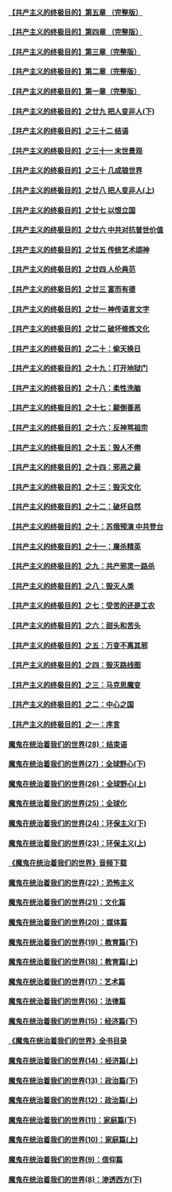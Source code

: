 #### [【共产主义的终极目的】第五章 （完整版）](../pages/nsc422/n11428912.md?t=08140400) 

#### [【共产主义的终极目的】第四章 （完整版）](../pages/nsc422/n11428907.md?t=08140400) 

#### [【共产主义的终极目的】第三章（完整版）](../pages/nsc422/n11428848.md?t=08140400) 

#### [【共产主义的终极目的】第二章（完整版）](../pages/nsc422/n11428831.md?t=08140400) 

#### [【共产主义的终极目的】第一章（完整版）](../pages/nsc422/n11417651.md?t=08140400) 

#### [【共产主义的终极目的】之廿九 把人变非人(下)](../pages/nsc422/n11344140.md?t=08140400) 

#### [【共产主义的终极目的】之三十二 结语](../pages/nsc422/n11360535.md?t=08140400) 

#### [【共产主义的终极目的】之三十一 末世景观](../pages/nsc422/n11351129.md?t=08140400) 

#### [【共产主义的终极目的】之三十 几成狼世界](../pages/nsc422/n11348280.md?t=08140400) 

#### [【共产主义的终极目的】之廿八 把人变非人(上)](../pages/nsc422/n11340492.md?t=08140400) 

#### [【共产主义的终极目的】之廿七 以恨立国](../pages/nsc422/n11336944.md?t=08140400) 

#### [【共产主义的终极目的】之廿六 中共对抗普世价值](../pages/nsc422/n11324785.md?t=08140400) 

#### [【共产主义的终极目的】之廿五 传统艺术颂神](../pages/nsc422/n11296396.md?t=08140400) 

#### [【共产主义的终极目的】之廿四 人伦典范](../pages/nsc422/n11296397.md?t=08140400) 

#### [【共产主义的终极目的】之廿三 富而有德](../pages/nsc422/n11283598.md?t=08140400) 

#### [【共产主义的终极目的】之廿一 神传语言文字](../pages/nsc422/n11263265.md?t=08140400) 

#### [【共产主义的终极目的】之廿二 破坏修炼文化](../pages/nsc422/n11245728.md?t=08140400) 

#### [【共产主义的终极目的】之二十：偷天换日](../pages/nsc422/n11238846.md?t=08140400) 

#### [【共产主义的终极目的】之十九：打开地狱门](../pages/nsc422/n11206376.md?t=08140400) 

#### [【共产主义的终极目的】之十八：柔性洗脑](../pages/nsc422/n11199994.md?t=08140400) 

#### [【共产主义的终极目的】之十七：颠倒善恶](../pages/nsc422/n11179782.md?t=08140400) 

#### [【共产主义的终极目的】之十六：反神骂祖宗](../pages/nsc422/n11166798.md?t=08140400) 

#### [【共产主义的终极目的】之十五：毁人不倦](../pages/nsc422/n11166792.md?t=08140400) 

#### [【共产主义的终极目的】之十四：邪恶之最](../pages/nsc422/n11150249.md?t=08140400) 

#### [【共产主义的终极目的】之十三：毁灭文化](../pages/nsc422/n11135227.md?t=08140400) 

#### [【共产主义的终极目的】之十二：破坏自然](../pages/nsc422/n11135214.md?t=08140400) 

#### [【共产主义的终极目的】之十：苏俄预演 中共登台](../pages/nsc422/n11118424.md?t=08140400) 

#### [【共产主义的终极目的】之十一：屠杀精英](../pages/nsc422/n11118442.md?t=08140400) 

#### [【共产主义的终极目的】之九：共产邪灵一路杀](../pages/nsc422/n11114139.md?t=08140400) 

#### [【共产主义的终极目的】之八：毁灭人类](../pages/nsc422/n11108503.md?t=08140400) 

#### [【共产主义的终极目的】之七：受苦的还是工农](../pages/nsc422/n11101809.md?t=08140400) 

#### [【共产主义的终极目的】之六：甜头和苦头](../pages/nsc422/n11096971.md?t=08140400) 

#### [【共产主义的终极目的】之五：万变不离其邪](../pages/nsc422/n11091285.md?t=08140400) 

#### [【共产主义的终极目的】之四：毁灭路线图](../pages/nsc422/n11086284.md?t=08140400) 

#### [【共产主义的终极目的】之三：马克思魔变](../pages/nsc422/n11061941.md?t=08140400) 

#### [【共产主义的终极目的】之二：中心之国](../pages/nsc422/n11047728.md?t=08140400) 

#### [【共产主义的终极目的】之一：序言](../pages/nsc422/n11086077.md?t=08140400) 

#### [魔鬼在统治着我们的世界(28)：结束语](../pages/nsc422/n10936246.md?t=08140400) 

#### [魔鬼在统治着我们的世界(27)：全球野心(下)](../pages/nsc422/n10928319.md?t=08140400) 

#### [魔鬼在统治着我们的世界(26)：全球野心(上)](../pages/nsc422/n10900318.md?t=08140400) 

#### [魔鬼在统治着我们的世界(25)：全球化](../pages/nsc422/n10788205.md?t=08140400) 

#### [魔鬼在统治着我们的世界(24)：环保主义(下)](../pages/nsc422/n10695307.md?t=08140400) 

#### [魔鬼在统治着我们的世界(23)：环保主义(上)](../pages/nsc422/n10688613.md?t=08140400) 

#### [《魔鬼在统治着我们的世界》音频下载](../pages/nsc422/n10635553.md?t=08140400) 

#### [魔鬼在统治着我们的世界(22)：恐怖主义](../pages/nsc422/n10614727.md?t=08140400) 

#### [魔鬼在统治着我们的世界(21)：文化篇](../pages/nsc422/n10597706.md?t=08140400) 

#### [魔鬼在统治着我们的世界(20)：媒体篇](../pages/nsc422/n10586579.md?t=08140400) 

#### [魔鬼在统治着我们的世界(19)：教育篇(下)](../pages/nsc422/n10564808.md?t=08140400) 

#### [魔鬼在统治着我们的世界(18)：教育篇(上)](../pages/nsc422/n10526970.md?t=08140400) 

#### [魔鬼在统治着我们的世界(17)：艺术篇](../pages/nsc422/n10499093.md?t=08140400) 

#### [魔鬼在统治着我们的世界(16)：法律篇](../pages/nsc422/n10485969.md?t=08140400) 

#### [魔鬼在统治着我们的世界(15)：经济篇(下)](../pages/nsc422/n10469975.md?t=08140400) 

#### [《魔鬼在统治着我们的世界》全书目录](../pages/nsc422/n10464261.md?t=08140400) 

#### [魔鬼在统治着我们的世界(14)：经济篇(上)](../pages/nsc422/n10457370.md?t=08140400) 

#### [魔鬼在统治着我们的世界(13)：政治篇(下)](../pages/nsc422/n10448270.md?t=08140400) 

#### [魔鬼在统治着我们的世界(12)：政治篇(上)](../pages/nsc422/n10444576.md?t=08140400) 

#### [魔鬼在统治着我们的世界(11)：家庭篇(下)](../pages/nsc422/n10440961.md?t=08140400) 

#### [魔鬼在统治着我们的世界(10)：家庭篇(上)](../pages/nsc422/n10435448.md?t=08140400) 

#### [魔鬼在统治着我们的世界(9)：信仰篇](../pages/nsc422/n10432159.md?t=08140400) 

#### [魔鬼在统治着我们的世界(8)：渗透西方(下)](../pages/nsc422/n10429603.md?t=08140400) 

